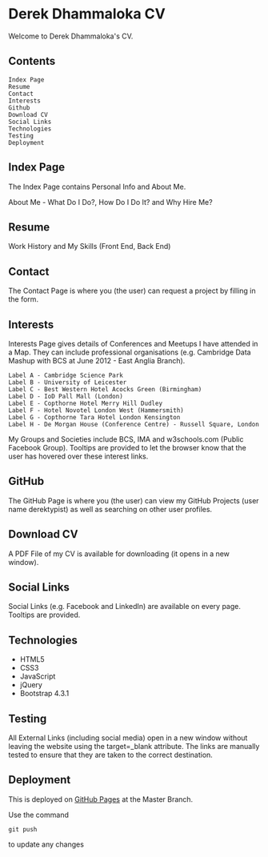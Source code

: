 # Derek Dhammaloka CV

Welcome to Derek Dhammaloka's CV.

## Contents

    Index Page
    Resume
    Contact
    Interests
    Github
    Download CV
    Social Links
    Technologies
    Testing
    Deployment

## Index Page

The Index Page contains Personal Info and About Me.

About Me - What Do I Do?, How Do I Do It? and Why Hire Me?

## Resume

Work History and My Skills (Front End, Back End) 

## Contact

The Contact Page is where you (the user) can request a project by filling in the form.

## Interests

Interests Page gives details of Conferences and Meetups I have attended in a Map.
They can include professional organisations (e.g. Cambridge Data Mashup with
BCS at June 2012 - East Anglia Branch).

    Label A - Cambridge Science Park
    Label B - University of Leicester
    Label C - Best Western Hotel Acocks Green (Birmingham)
    Label D - IoD Pall Mall (London)
    Label E - Copthorne Hotel Merry Hill Dudley
    Label F - Hotel Novotel London West (Hammersmith)
    Label G - Copthorne Tara Hotel London Kensington
    Label H - De Morgan House (Conference Centre) - Russell Square, London

My Groups and Societies include BCS, IMA and w3schools.com (Public Facebook Group).  Tooltips are provided
to let the browser know that the user has hovered over these interest links.

## GitHub

The GitHub Page is where you (the user) can view my GitHub Projects (user name derektypist)
as well as searching on other user profiles.

## Download CV

A PDF File of my CV is available for downloading (it opens in a new window).

## Social Links

Social Links (e.g. Facebook and LinkedIn) are available on every page.  Tooltips are provided.

## Technologies

* HTML5
* CSS3
* JavaScript
* jQuery
* Bootstrap 4.3.1

## Testing

All External Links (including social media) open in a new window without leaving the website using the target=_blank attribute.  The links are manually tested to
ensure that they are taken to the correct destination.

## Deployment

This is deployed on [GitHub Pages](https://derektypist.github.io/derek-dhammaloka-cv) at the Master Branch.

Use the command

    git push
    
to update any changes
